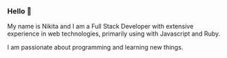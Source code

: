 ### Hello 👋

My name is Nikita and I am a Full Stack Developer with extensive experience in web technologies, primarily using with Javascript and Ruby.

I am passionate about programming and learning new things.
